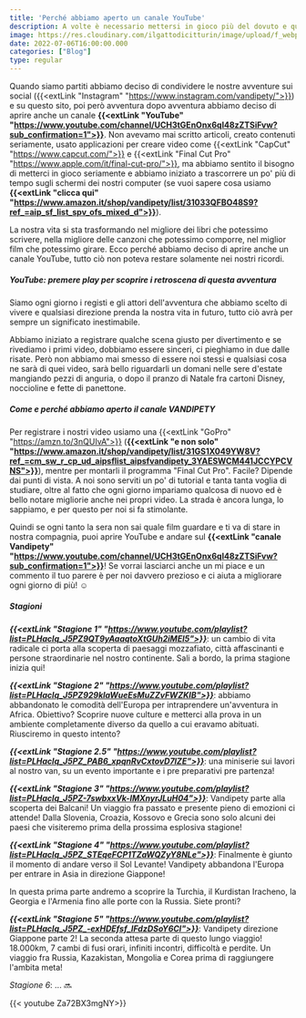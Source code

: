 ```yaml
---
title: 'Perché abbiamo aperto un canale YouTube'
description: A volte è necessario mettersi in gioco più del dovuto e questa ci sembrava l'occasione giusta per farlo.
image: https://res.cloudinary.com/ilgattodicitturin/image/upload/f_webp,q_auto:good,w_800,c_scale,dpr_auto/v1657123237/Articoli/Come_e_perche_abbiamo_aperto_un_canale_YouTube.png
date: 2022-07-06T16:00:00.000
categories: ["Blog"]
type: regular
---
```


Quando siamo partiti abbiamo deciso di condividere le nostre avventure sui social ({{<extLink "Instagram" "https://www.instagram.com/vandipety/">}}) e su questo sito, poi però avventura dopo avventura abbiamo deciso di aprire anche un canale **{{<extLink "YouTube" "https://www.youtube.com/channel/UCH3tGEnOnx6ql48zZTSiFvw?sub_confirmation=1">}}**.
Non avevamo mai scritto articoli, creato contenuti seriamente, usato applicazioni per creare video come {{<extLink "CapCut" "https://www.capcut.com/">}} e {{<extLink "Final Cut Pro" "https://www.apple.com/it/final-cut-pro/">}}, ma abbiamo sentito il bisogno di metterci in gioco seriamente e abbiamo iniziato a trascorrere un po' più di tempo sugli schermi dei nostri computer  (se vuoi sapere cosa usiamo **{{<extLink "clicca qui" "https://www.amazon.it/shop/vandipety/list/31033QFBO48S9?ref_=aip_sf_list_spv_ofs_mixed_d">}}**).  

La nostra vita si sta trasformando nel migliore dei libri che potessimo scrivere, nella migliore delle canzoni che potessimo comporre, nel miglior film che potessimo girare.
Ecco perché abbiamo deciso di aprire anche un canale YouTube, tutto ciò non poteva restare solamente nei nostri ricordi. 

##### YouTube: premere play per scoprire i retroscena di questa avventura
Siamo ogni giorno i registi e gli attori dell'avventura che abbiamo scelto di vivere e qualsiasi direzione prenda la nostra vita in futuro, tutto ciò avrà per sempre un significato inestimabile. 

Abbiamo iniziato a registrare qualche scena giusto per divertimento e se rivediamo i primi video, dobbiamo essere sinceri, ci pieghiamo in due dalle risate. Però non abbiamo mai smesso di essere noi stessi e qualsiasi cosa ne sarà di quei video, sarà bello riguardarli un domani nelle sere d'estate mangiando pezzi di anguria, o dopo il pranzo di Natale fra cartoni Disney, noccioline e fette di panettone.

##### Come e perché abbiamo aperto il canale VANDIPETY
Per registrare i nostri video usiamo una {{<extLink "GoPro" "https://amzn.to/3nQUIvA">}} (**{{<extLink "e non solo" "https://www.amazon.it/shop/vandipety/list/31GS1X049YW8V?ref_=cm_sw_r_cp_ud_aipsflist_aipsfvandipety_3YAESWCM441JCCYPCVNS">}}**), mentre per montarli il programma "Final Cut Pro". Facile?
Dipende dai punti di vista. A noi sono serviti un po' di tutorial e tanta tanta voglia di studiare, oltre al fatto che ogni giorno impariamo qualcosa di nuovo ed è bello notare migliorie anche nei propri video. La strada è ancora lunga, lo sappiamo, e per questo per noi si fa stimolante. 

Quindi se ogni tanto la sera non sai quale film guardare e ti va di stare in nostra compagnia, puoi aprire YouTube e andare sul **{{<extLink "canale Vandipety" "https://www.youtube.com/channel/UCH3tGEnOnx6ql48zZTSiFvw?sub_confirmation=1">}}**! Se vorrai lasciarci anche un mi piace e un commento il tuo parere è per noi davvero prezioso e ci aiuta a migliorare ogni giorno di più! ☺️

##### Stagioni
_**{{<extLink "Stagione 1" "https://www.youtube.com/playlist?list=PLHaclq_J5PZ9QT9yAaaqtoXtGUh2iMEI5">}}**_: un cambio di vita radicale ci porta alla scoperta di paesaggi mozzafiato, città affascinanti e persone straordinarie nel nostro continente. Sali a bordo, la prima stagione inizia qui!

_**{{<extLink "Stagione 2" "https://www.youtube.com/playlist?list=PLHaclq_J5PZ929klaWueEsMuZZvFWZKIB">}}**_: abbiamo abbandonato le comodità dell'Europa per intraprendere un'avventura in Africa. Obiettivo? Scoprire nuove culture e metterci alla prova in un ambiente completamente diverso da quello a cui eravamo abituati. Riusciremo in questo intento?

_**{{<extLink "Stagione 2.5" "https://www.youtube.com/playlist?list=PLHaclq_J5PZ_PAB6_xpqnRvCxtovD7lZE">}}**_: una miniserie sui lavori al nostro van, su un evento importante e i pre preparativi pre partenza!

_**{{<extLink "Stagione 3" "https://www.youtube.com/playlist?list=PLHaclq_J5PZ-7swbxxVk-IMXnyrJLuH04">}}**_: Vandipety parte alla scoperta dei Balcani! Un viaggio fra passato e presente pieno di emozioni ci attende! Dalla Slovenia, Croazia, Kossovo e Grecia sono solo alcuni dei paesi che visiteremo prima della prossima esplosiva stagione!

_**{{<extLink "Stagione 4" "https://www.youtube.com/playlist?list=PLHaclq_J5PZ_STEqeFCP1TZaWQZyY8NLe">}}**_: Finalmente è giunto il momento di andare verso il Sol Levante! Vandipety abbandona l'Europa per entrare in Asia in direzione Giappone!

In questa prima parte andremo a scoprire la Turchia, il Kurdistan Iracheno, la Georgia e l'Armenia fino alle porte con la Russia. Siete pronti?

_**{{<extLink "Stagione 5" "https://www.youtube.com/playlist?list=PLHaclq_J5PZ_-exHDEfsf_IFdzDSoY6Cl">}}**_: Vandipety direzione Giappone parte 2! La seconda attesa parte di questo lungo viaggio! 18.000km, 7 cambi di fusi orari, infiniti incontri, difficoltà e perdite. Un viaggio fra Russia, Kazakistan, Mongolia e Corea prima di raggiungere l'ambita meta!

_Stagione 6_: ... 🔜

{{< youtube Za72BX3mgNY>}}

